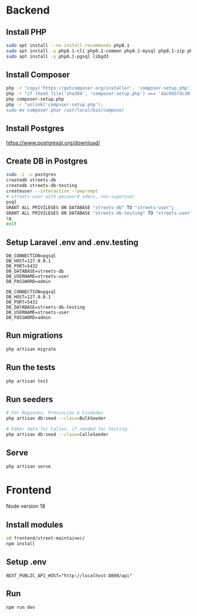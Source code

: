 # Backend

## Install PHP
```bash
sudo apt install --no-install-recommends php8.1
sudo apt install -y php8.1-cli php8.1-common php8.1-mysql php8.1-zip php8.1-gd php8.1-mbstring php8.1-curl php8.1-xml php8.1-bcmath
sudo apt install -y php8.1-pgsql libgd3
```

## Install Composer
```bash
php -r "copy('https://getcomposer.org/installer', 'composer-setup.php');"
php -r "if (hash_file('sha384', 'composer-setup.php') === 'dac665fdc30fdd8ec78b38b9800061b4150413ff2e3b6f88543c636f7cd84f6db9189d43a81e5503cda447da73c7e5b6') { echo 'Installer verified'; } else { echo 'Installer corrupt'; unlink('composer-setup.php'); } echo PHP_EOL;"
php composer-setup.php
php -r "unlink('composer-setup.php');
sudo mv composer.phar /usr/local/bin/composer
```
## Install Postgres
https://www.postgresql.org/download/

## Create DB in Postgres
```bash
sudo -i -u postgres
createdb streets-db
createdb streets-db-testing
createuser --interactive --pwprompt
# streets-user with password admin, non-superuser
psql
GRANT ALL PRIVILEGES ON DATABASE "streets-db" TO "streets-user";
GRANT ALL PRIVILEGES ON DATABASE "streets-db-testing" TO "streets-user";
\q
exit
```

## Setup Laravel .env and .env.testing
```env
DB_CONNECTION=pgsql
DB_HOST=127.0.0.1
DB_PORT=5432
DB_DATABASE=streets-db
DB_USERNAME=streets-user
DB_PASSWORD=admin
```

```env
DB_CONNECTION=pgsql
DB_HOST=127.0.0.1
DB_PORT=5432
DB_DATABASE=streets-db-testing
DB_USERNAME=streets-user
DB_PASSWORD=admin
```
## Run migrations
```bash
php artisan migrate
```

## Run the tests
```bash
php artisan test
```

## Run seeders
```bash
# For Regiones, Provincias & Ciudades
php artisan db:seed --class=BulkSeeder

# Faker data for Calles, if needed for testing.
php artisan db:seed --class=CalleSeeder
```

## Serve
```bash
php artisan serve
```

# Frontend

Node version 18

## Install modules
```bash
cd frontend/street-maintainer/
npm install
```

## Setup .env
```env
NEXT_PUBLIC_API_HOST="http://localhost:8000/api"
```

## Run
```bash
npm run dev
```
